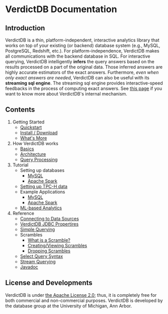 # VerdictDB Documentation

## Introduction

VerdictDB is a thin, platform-independent, interactive analytics library that works on top of your existing (or backend) database system (e.g., MySQL, PostgreSQL, Redshift, etc.). For platform-independence, VerdictDB makes all communications with the backend database in SQL. For interactive querying, VerdictDB intelligently **infers** the query answers based on the results processed on a part of the original data. Those inferred answers are highly accurate estimators of the exact answers. Furthermore, *even when only exact answers are needed*, VerdictDB can also be useful with its **streaming sql engine**. The streaming sql engine provides interactive-speed feedbacks in the process of computing exact answers. See [this page](/how_it_works/basics) if you want to know more about VerdictDB's internal mechanism.


## Contents

1. Getting Started
    - [Quickstart](/getting_started/quickstart)
    - [Install / Download](/getting_started/install)
    - [What's More](/getting_started/whatsmore)
1. How VerdictDB works
    - [Basics](/how_it_works/basics)
    - [Architecture](/how_it_works/architecture)
    - [Query Processing](/how_it_works/query_processing)
1. Tutorial
    - Setting up databases
        - [MySQL](/tutorial/setup/mysql)
        - [Apache Spark](/tutorial/setup/spark)
    - [Setting up TPC-H data](/tutorial/tpch)
    - Example Applications
        - [MySQL](/tutorial/example/mysql)
        - [Apache Spark](/tutorial/example/spark)
    - [ML-based Analytics](/tutorial/advanced)
1. Reference
    - [Connecting to Data Sources](/reference/connection)
    - [VerdictDB JDBC Propertires](/reference/properties)
    - [Simple Querying](/reference/querying)
    - Scrambles
        - [What is a Scramble?](/reference/what_is_scramble)
        - [Creating/Viewing Scrambles](/reference/scrambling)
        - [Dropping Scrambles](/reference/drop_scrambling)
    - [Select Query Syntax](/reference/query_syntax)
    - [Stream Querying](/reference/streaming)
    - [Javadoc](/reference/javadoc)



## License and Developments

VerdictDB is under [the Apache License 2.0](https://www.apache.org/licenses/LICENSE-2.0); thus, it is completely free for both commercial and non-commercial purposes. VerdictDB is developed by the database group at the University of Michigan, Ann Arbor.